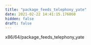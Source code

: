 ```yaml
---
title: "package_feeds_telephony_yate"
date: 2021-02-22 14:41:15.176860
hidden: false
draft: false
---
```


x86/64/package_feeds_telephony_yate

